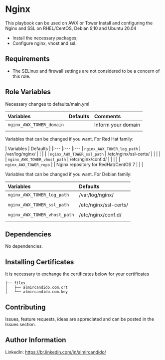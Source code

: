 Nginx
=======

This playbook can be used on AWX or Tower
Install and configuring the Nginx and SSL on RHEL/CentOS, Debian 9,10 and Ubuntu 20.04

- Install the necessary packages;
- Configure nginx, vhost and ssl.

Requirements
------------

- The SELinux and firewall settings are not considered to be a concern of this role.

Role Variables
--------------

Necessary changes to defaults/main.yml

| Variables                                    | Defaults                      | Comments
| :---                                         | :---                          | :---                                                    
| `nginx_AWX_TOWER_domain`                     |                               | Inform your domain
|                                              |                               |

Variables that can be changed if you want.
For Red Hat family:

| Variables                                    | Defaults                                               |
|:---                                          |:---                                                    |:---
| `nginx_AWX_TOWER_log_path`                   | /var/log/nginx/                                        |
|                                              |                                                        |
| `nginx_AWX_TOWER_ssl_path`                   | /etc/nginx/ssl-certs/                                  |
|                                              |                                                        |
| `nginx_AWX_TOWER_vhost_path`                 | /etc/nginx/conf.d/                                     |
|                                              |                                                        |
| `nginx_AWX_TOWER_repo`                       |                                                        | Nginx repository for RedHat/CentOS 7
|                                              |                                                        |

Variables that can be changed if you want.
For Debian family:

| Variables                                    | Defaults
|:---                                          |:---
| `nginx_AWX_TOWER_log_path`                   | /var/log/nginx/
|                                              |
| `nginx_AWX_TOWER_ssl_path`                   | /etc/nginx/ssl-certs/
|                                              |
| `nginx_AWX_TOWER_vhost_path`                 | /etc/nginx/conf.d/
|                                              |

Dependencies
------------

No dependencies.

Installing Certificates
-----------------------

It is necessary to exchange the certificates below for your certificates

```
├── files
│   ├── almircandido.com.crt
│   └── almircandido.com.key

```

## Contributing

Issues, feature requests, ideas are appreciated and can be posted in the Issues section.


Author Information
------------------
LinkedIn: https://br.linkedin.com/in/almircandido/
